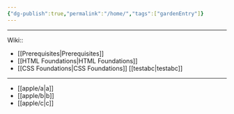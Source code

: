 ```yaml
---
{"dg-publish":true,"permalink":"/home/","tags":["gardenEntry"]}
---
```




---
Wiki:: 
- [[Prerequisites\|Prerequisites]]
- [[HTML Foundations\|HTML Foundations]]
- [[CSS Foundations\|CSS Foundations]]
[[testabc\|testabc]]

---
- [[apple/a\|a]]
- [[apple/b\|b]]
- [[apple/c\|c]]






